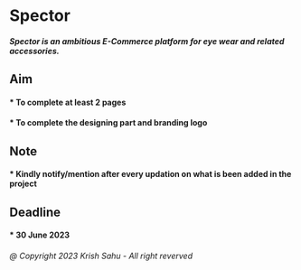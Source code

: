 # Spector
##### Spector is an ambitious E-Commerce platform for eye wear and related accessories.

## Aim
#### * To complete at least 2 pages
#### * To complete the designing part and branding logo

## Note
#### * Kindly notify/mention after every updation on what is been added in the project

## Deadline
#### * 30 June 2023

###### @ Copyright 2023 Krish Sahu - All right reverved
